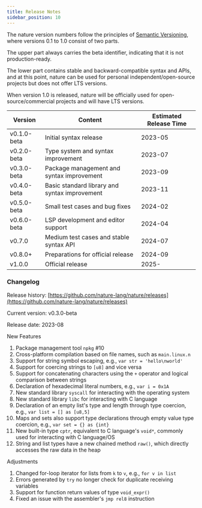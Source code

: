 ```yaml
---
title: Release Notes
sidebar_position: 10
---
```


The nature version numbers follow the principles of [Semantic Versioning](https://semver.org/), where versions 0.1 to 1.0 consist of two parts.

The upper part always carries the beta identifier, indicating that it is not production-ready.

The lower part contains stable and backward-compatible syntax and APIs, and at this point, nature can be used for personal independent/open-source projects but does not offer LTS versions.

When version 1.0 is released, nature will be officially used for open-source/commercial projects and will have LTS versions.

| Version     | Content                   | Estimated Release Time |
| ----------- | ------------------------- | ---------------------- |
| v0.1.0-beta | Initial syntax release    | 2023-05                |
| v0.2.0-beta | Type system and syntax improvement | 2023-07         |
| v0.3.0-beta | Package management and syntax improvement | 2023-09   |
| v0.4.0-beta | Basic standard library and syntax improvement | 2023-11 |
| v0.5.0-beta | Small test cases and bug fixes | 2024-02           |
| v0.6.0-beta | LSP development and editor support | 2024-04          |
| v0.7.0      | Medium test cases and stable syntax API | 2024-07       |
| v0.8.0+     | Preparations for official release | 2024-09          |
| v1.0.0      | Official release | 2025-        |

### Changelog

Release history: [https://github.com/nature-lang/nature/releases](https://github.com/nature-lang/nature/releases)

Current version: v0.3.0-beta

Release date: 2023-08

New Features

1. Package management tool `npkg` #10
2. Cross-platform compilation based on file names, such as `main.linux.n`
3. Support for string symbol escaping, e.g., `var str = 'hello\nworld'`
4. Support for coercing strings to `[u8]` and vice versa
5. Support for concatenating characters using the `+` operator and logical comparison between strings
6. Declaration of hexadecimal literal numbers, e.g., `var i = 0x1A`
7. New standard library `syscall` for interacting with the operating system
8. New standard library `libc` for interacting with C language
9. Declaration of an empty list's type and length through type coercion, e.g., `var list = [] as [u8,5]`
10. Maps and sets also support type declarations through empty value type coercion, e.g., `var set = {} as {int}`
11. New built-in type `cptr`, equivalent to C language's `void*`, commonly used for interacting with C language/OS
12. String and list types have a new chained method `raw()`, which directly accesses the raw data in the heap

Adjustments

1. Changed for-loop iterator for lists from `k` to `v`, e.g., `for v in list`
2. Errors generated by `try` no longer check for duplicate receiving variables
3. Support for function return values of type `void_expr()`
4. Fixed an issue with the assembler's `jmp rel8` instruction